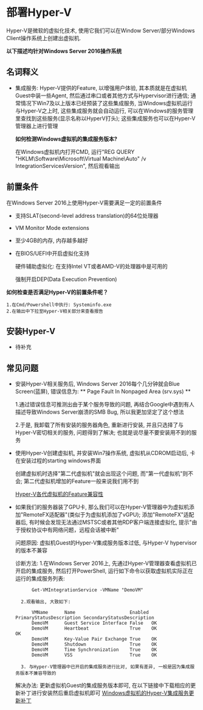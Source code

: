 # 部署Hyper-V

Hyper-V是微软的虚拟化技术, 使用它我们可以在Window Server/部分Windows Client操作系统上创建出虚拟机.

**以下描述均针对Windows Server 2016操作系统**

## 名词释义

* 集成服务: Hyper-V提供的Feature, 以增强用户体验, 其本质就是在虚拟机Guest中装一些Agent, 然后通过串口或者其他方式与Hypervisor进行通信; 通常情况下Win7及以上版本已经预装了这些集成服务, 当Windows虚拟机运行与Hyper-V之上时, 这些集成服务就会自动运行, 可以在Windows的服务管理里查找到这些服务(显示名称以HyperV打头); 这些集成服务也可以在Hyper-V管理器上进行管理

    **如何检测Windows虚拟机的集成服务版本?**
    
    在Windows虚拟机内打开CMD, 运行"REG QUERY "HKLM\Software\Microsoft\Virtual Machine\Auto" /v IntegrationServicesVersion",
    然后观看输出

## 前置条件

在Windows Server 2016上使用Hyper-V需要满足一定的前置条件

* 支持SLAT(second-level address translation)的64位处理器

* VM Monitor Mode extensions

* 至少4GB的内存, 内存越多越好

* 在BIOS/UEFI中开启虚拟化支持

    硬件辅助虚拟化: 在支持Intel VT或者AMD-V的处理器中是可用的
    
    强制开启DEP(Data Execution Prevention)
    
**如何检查是否满足Hyper-V的前置条件呢？**

    1.在Cmd/Powershell中执行: Systeminfo.exe
    2.在输出中下拉至Hyper-V相关部分来查看报告

## 安装Hyper-V

* 待补充

## 常见问题

* 安装Hyper-V相关服务后, Windows Server 2016每个几分钟就会Blue Screen(蓝屏), 错误信息为: ** Page Fault In Nonpaged Area (srv.sys) **

    1.通过错误信息可推测出由于某个服务导致的问题, 再结合Google中遇到有人描述导致Windows Server崩溃的SMB Bug, 所以我更加坚定了这个想法
    
    2.于是, 我卸载了所有安装的服务器角色, 重新进行安装, 并且只选择了与Hyper-V密切相关的服务, 问题得到了解决; 也就是说尽量不要安装用不到的服务

* 使用Hyper-V创建虚拟机, 并安装Win7操作系统, 虚拟机从CDROM启动后, 卡在安装过程的starting windows界面

    创建虚拟机时选择"第二代虚拟机"就会出现这个问题, 而"第一代虚拟机"则不会; 第二代虚拟机增加的Feature一般来说我们用不到
    
    [Hyper-V各代虚拟机的Feature兼容性](https://docs.microsoft.com/en-us/windows-server/virtualization/hyper-v/hyper-v-feature-compatibility-by-generation-and-guest)

* 如果我们的服务器装了GPU卡, 那么我们可以在Hyper-V管理器中为虚拟机添加"RemoteFX适配器"(类似于为虚拟机添加了vGPU); 添加"RemoteFX"适配器后, 有时候会发现无法通过MSTSC或者其他RDP客户端连接虚拟化, 提示"由于授权协议中有网络问题，远程会话被中断"

    问题原因: 
        虚拟机Guest的Hyper-V集成服务版本过低, 与Hyper-V hypervisor的版本不兼容
    
    诊断方法: 
        1.在Windows Server 2016上, 先通过Hyper-V管理器查看虚拟机已开启的集成服务, 然后打开PowerShell, 运行如下命令以获取虚拟机实际正在运行的集成服务列表:
    
            Get-VMIntegrationService -VMName "DemoVM"
    
        2.观看输出, 大致如下:
        
            VMName      Name                    Enabled PrimaryStatusDescription SecondaryStatusDescription
            DemoVM      Guest Service Interface False   OK
            DemoVM      Heartbeat               True    OK                       OK
            DemoVM      Key-Value Pair Exchange True    OK
            DemoVM      Shutdown                True    OK
            DemoVM      Time Synchronization    True    OK
            DemoVM      VSS                     True    OK
        
        3. 与Hyper-V管理器中已开启的集成服务进行比对, 如果有差异, 一般是因为集成服务版本不兼容导致的
    
    解决办法:
        更新虚拟机Guest的集成服务版本即可, 在以下链接中下载相应的更新补丁进行安装然后重启虚拟机即可
    [Windows虚拟机的Hyper-V集成服务更新补丁](https://support.microsoft.com/en-us/help/3063109/hyper-v-integration-components-update-for-windows-virtual-machines)
